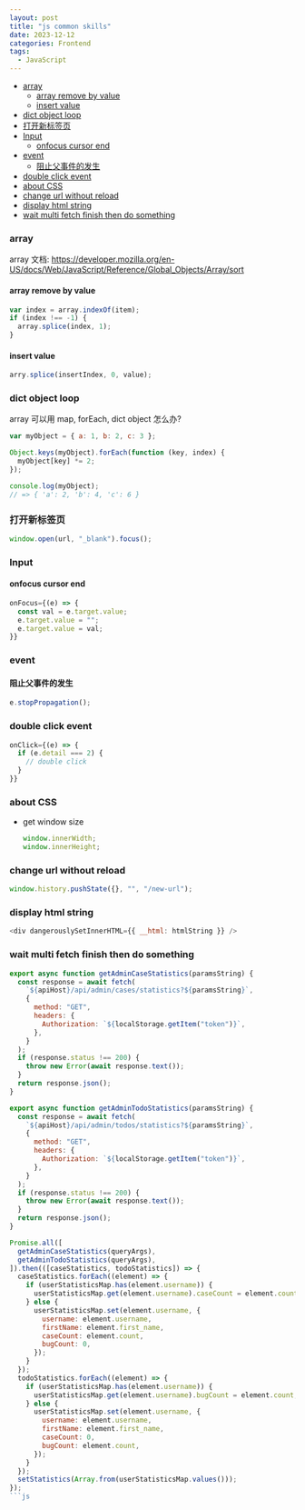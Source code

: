 ```yaml
---
layout: post
title: "js common skills"
date: 2023-12-12
categories: Frontend
tags:
  - JavaScript
---
```


- [array](#array)
  - [array remove by value](#array-remove-by-value)
  - [insert value](#insert-value)
- [dict object loop](#dict-object-loop)
- [打开新标签页](#打开新标签页)
- [Input](#input)
  - [onfocus cursor end](#onfocus-cursor-end)
- [event](#event)
  - [阻止父事件的发生](#阻止父事件的发生)
- [double click event](#double-click-event)
- [about CSS](#about-css)
- [change url without reload](#change-url-without-reload)
- [display html string](#display-html-string)
- [wait multi fetch finish then do something](#wait-multi-fetch-finish-then-do-something)

### array

array 文档: <https://developer.mozilla.org/en-US/docs/Web/JavaScript/Reference/Global_Objects/Array/sort>

#### array remove by value

```js
var index = array.indexOf(item);
if (index !== -1) {
  array.splice(index, 1);
}
```

#### insert value

```js
arry.splice(insertIndex, 0, value);
```

### dict object loop

array 可以用 map, forEach, dict object 怎么办?

```js
var myObject = { a: 1, b: 2, c: 3 };

Object.keys(myObject).forEach(function (key, index) {
  myObject[key] *= 2;
});

console.log(myObject);
// => { 'a': 2, 'b': 4, 'c': 6 }
```

### 打开新标签页

```js
window.open(url, "_blank").focus();
```

### Input

#### onfocus cursor end

```js
onFocus={(e) => {
  const val = e.target.value;
  e.target.value = "";
  e.target.value = val;
}}
```

### event

#### 阻止父事件的发生

```js
e.stopPropagation();
```

### double click event

```js
onClick={(e) => {
  if (e.detail === 2) {
    // double click
  }
}}
```

### about CSS

- get window size

  ```js
  window.innerWidth;
  window.innerHeight;
  ```

### change url without reload

```js
window.history.pushState({}, "", "/new-url");
```

### display html string

```js
<div dangerouslySetInnerHTML={{ __html: htmlString }} />
```

### wait multi fetch finish then do something

```js
export async function getAdminCaseStatistics(paramsString) {
  const response = await fetch(
    `${apiHost}/api/admin/cases/statistics?${paramsString}`,
    {
      method: "GET",
      headers: {
        Authorization: `${localStorage.getItem("token")}`,
      },
    }
  );
  if (response.status !== 200) {
    throw new Error(await response.text());
  }
  return response.json();
}

export async function getAdminTodoStatistics(paramsString) {
  const response = await fetch(
    `${apiHost}/api/admin/todos/statistics?${paramsString}`,
    {
      method: "GET",
      headers: {
        Authorization: `${localStorage.getItem("token")}`,
      },
    }
  );
  if (response.status !== 200) {
    throw new Error(await response.text());
  }
  return response.json();
}

Promise.all([
  getAdminCaseStatistics(queryArgs),
  getAdminTodoStatistics(queryArgs),
]).then(([caseStatistics, todoStatistics]) => {
  caseStatistics.forEach((element) => {
    if (userStatisticsMap.has(element.username)) {
      userStatisticsMap.get(element.username).caseCount = element.count;
    } else {
      userStatisticsMap.set(element.username, {
        username: element.username,
        firstName: element.first_name,
        caseCount: element.count,
        bugCount: 0,
      });
    }
  });
  todoStatistics.forEach((element) => {
    if (userStatisticsMap.has(element.username)) {
      userStatisticsMap.get(element.username).bugCount = element.count;
    } else {
      userStatisticsMap.set(element.username, {
        username: element.username,
        firstName: element.first_name,
        caseCount: 0,
        bugCount: element.count,
      });
    }
  });
  setStatistics(Array.from(userStatisticsMap.values()));
});
```js
